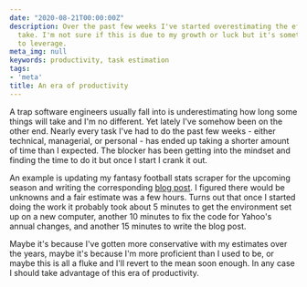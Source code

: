 ```yaml
---
date: "2020-08-21T00:00:00Z"
description: Over the past few weeks I've started overestimating the effort tasks
  take. I'm not sure if this is due to my growth or luck but it's something I'm going
  to leverage.
meta_img: null
keywords: productivity, task estimation
tags:
- 'meta'
title: An era of productivity
---
```


A trap software engineers usually fall into is underestimating how long some things will take and I'm no different. Yet lately I've somehow been on the other end. Nearly every task I've had to do the past few weeks - either technical, managerial, or personal - has ended up taking a shorter amount of time than I expected. The blocker has been getting into the mindset and finding the time to do it but once I start I crank it out.

An example is updating my fantasy football stats scraper for the upcoming season and writing the corresponding [blog post](/2020/08/18/yahoo-fantasy-football-stats-2020-2021-edition/). I figured there would be unknowns and a fair estimate was a few hours. Turns out that once I started doing the work it probably took about 5 minutes to get the environment set up on a new computer, another 10 minutes to fix the code for Yahoo's annual changes, and another 15 minutes to write the blog post.

Maybe it's because I've gotten more conservative with my estimates over the years, maybe it's because I'm more proficient than I used to be, or maybe this is all a fluke and I'll revert to the mean soon enough. In any case I should take advantage of this era of productivity.
